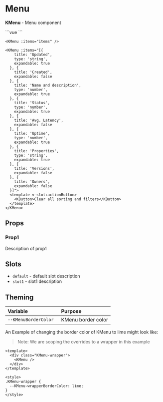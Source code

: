 # Menu


**KMenu** - Menu component

<script>
function getItems(count) {
  let myItems = []
  for (let i = 0; i < count; i++) {
    myItems.push({
      title: "Item " + i,
      description: "The item's description for number " + i,
      expandable: `${Math.random() < 0.5}`,
      type: `${Math.random() < 0.5}` ? 'string' : 'number'
    })
  }
  return myItems
}

export default {
  data () {
    return {
      getItems
    }
  }
}
</script>

<KMenu :items="getItems(5)" />
```vue
<KMenu :items="items" />
```

<KMenu :items="getItems(5)">
  <template v-slot:actionButton>
    <KButton>Clear all sorting and filters</KButton>
  </template>
</KMenu>


```vue
<KMenu :items="items" />
```

<KMenu :items="[{
    title: 'Updated',
    type: 'string',
    expandable: true
  }, {
    title: 'Created',
    expandable: false
  }, {
    title: 'Name and description',
    type: 'number',
    expandable: true
  }, {
    title: 'Status',
    type: 'number',
    expandable: true
  }, {
    title: 'Avg. Latency',
    expandable: false
  }, {
    title: 'Uptime',
    type: 'number',
    expandable: true
  }, {
    title: 'Properties',
    type: 'string',
    expandable: true
  }, {
    title: 'Versions',
    expandable: false
  }, {
    title: 'Owner',
    expandable: false
  }]">
  <template v-slot:actionButton>
    <KButton>Clear all sorting and filters</KButton>
  </template>
</KMenu>

```vue
<KMenu :items="[{
    title: 'Updated',
    type: 'string',
    expandable: true
  }, {
    title: 'Created',
    expandable: false
  }, {
    title: 'Name and description',
    type: 'number',
    expandable: true
  }, {
    title: 'Status',
    type: 'number',
    expandable: true
  }, {
    title: 'Avg. Latency',
    expandable: false
  }, {
    title: 'Uptime',
    type: 'number',
    expandable: true
  }, {
    title: 'Properties',
    type: 'string',
    expandable: true
  }, {
    title: 'Versions',
    expandable: false
  }, {
    title: 'Owners',
    expandable: false
  }]">
  <template v-slot:actionButton>
    <KButton>Clear all sorting and filters</KButton>
  </template>
</KMenu>
```

## Props
### Prop1
Description of prop1

## Slots
- `default` - default slot description
- `slot1` - slot1 description

## Theming
| Variable | Purpose
|:-------- |:-------
| `--KMenuBorderColor `| KMenu border color


An Example of changing the border color of KMenu to lime might look 
like:

> Note: We are scoping the overrides to a wrapper in this example

<template>
  <div class="KMenu-wrapper">
    <KMenu />
  </div>
</template>

```vue
<template>
  <div class="KMenu-wrapper">
    <KMenu />
  </div>
</template>

<style>
.KMenu-wrapper {
  --KMenu-wrapperBorderColor: lime;
}
</style>
```

<style lang="scss">
.KMenu-wrapper {
  --KMenu-wrapperBorderColor: lime;
}
</style>